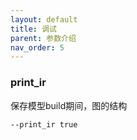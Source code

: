 ```yaml
---
layout: default
title: 调试
parent: 参数介绍
nav_order: 5
---
```





### print_ir
保存模型build期间，图的结构
```bash
--print_ir true
```
